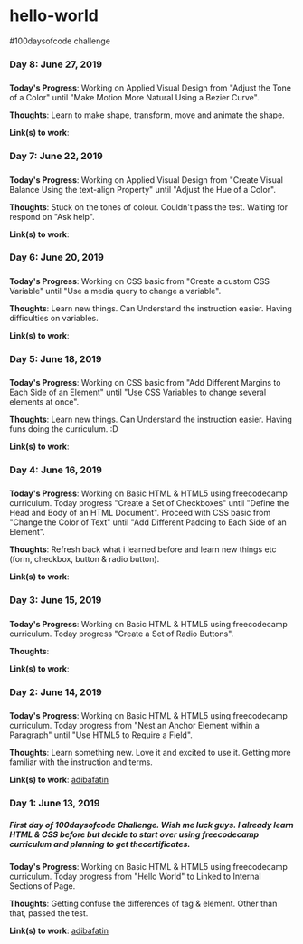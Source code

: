 # hello-world
#100daysofcode challenge


### Day 8: June 27, 2019 
##### 

**Today's Progress**: Working on Applied Visual Design from "Adjust the Tone of a Color" until "Make Motion More Natural Using a Bezier Curve".

**Thoughts**: Learn to make shape, transform, move and animate the shape.

**Link(s) to work**:

### Day 7: June 22, 2019 
##### 

**Today's Progress**: Working on Applied Visual Design from "Create Visual Balance Using the text-align Property" until "Adjust the Hue of a Color".

**Thoughts**: Stuck on the tones of colour. Couldn't pass the test. Waiting for respond on "Ask help".

**Link(s) to work**:

### Day 6: June 20, 2019 
##### 

**Today's Progress**: Working on CSS basic from "Create a custom CSS Variable" until "Use a media query to change a variable".

**Thoughts**: Learn new things. Can Understand the instruction easier. Having difficulties on variables.

**Link(s) to work**:

### Day 5: June 18, 2019 
##### 

**Today's Progress**: Working on CSS basic from "Add Different Margins to Each Side of an Element" until "Use CSS Variables to change several elements at once".

**Thoughts**: Learn new things. Can Understand the instruction easier. Having funs doing the curriculum. :D

**Link(s) to work**:

### Day 4: June 16, 2019 
##### 

**Today's Progress**: Working on Basic HTML & HTML5 using freecodecamp curriculum. Today progress "Create a Set of Checkboxes" until "Define the Head and Body of an HTML Document". Proceed with CSS basic from "Change the Color of Text" until "Add Different Padding to Each Side of an Element".

**Thoughts**: Refresh back what i learned before and learn new things etc (form, checkbox, button & radio button). 

**Link(s) to work**:

### Day 3: June 15, 2019 
##### 

**Today's Progress**: Working on Basic HTML & HTML5 using freecodecamp curriculum. Today progress "Create a Set of Radio Buttons".

**Thoughts**: 

**Link(s) to work**:

### Day 2: June 14, 2019 
##### 

**Today's Progress**: Working on Basic HTML & HTML5 using freecodecamp curriculum. Today progress from "Nest an Anchor Element within a Paragraph" until "Use HTML5 to Require a Field".

**Thoughts**: Learn something new. Love it and excited to use it. Getting more familiar with the instruction and terms.

**Link(s) to work**: [adibafatin](https://adibafatin.github.io/hello-world/)

### Day 1: June 13, 2019 
##### First day of 100daysofcode Challenge. Wish me luck guys. I already learn HTML & CSS before but decide to start over using freecodecamp curriculum and planning to get thecertificates.

**Today's Progress**: Working on Basic HTML & HTML5 using freecodecamp curriculum. Today progress from "Hello World" to Linked to Internal Sections of Page.

**Thoughts**: Getting confuse the differences of tag & element. Other than that, passed the test.

**Link(s) to work**: [adibafatin](https://adibafatin.github.io/hello-world/)
